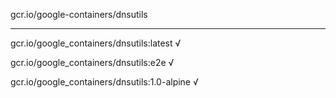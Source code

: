 gcr.io/google-containers/dnsutils 

----
gcr.io/google_containers/dnsutils:latest √

gcr.io/google_containers/dnsutils:e2e √

gcr.io/google_containers/dnsutils:1.0-alpine √


